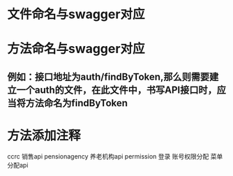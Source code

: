 # 文件命名与swagger对应
# 方法命名与swagger对应
## 例如：接口地址为auth/findByToken,那么则需要建立一个auth的文件，在此文件中，书写API接口时，应当将方法命名为findByToken

# 方法添加注释
 ccrc 销售api
 pensionagency 养老机构api
 permission 登录 账号权限分配 菜单分配api